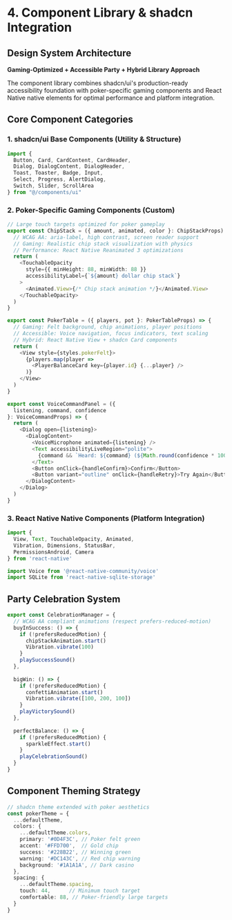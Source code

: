 # 4. Component Library & shadcn Integration

## Design System Architecture
**Gaming-Optimized + Accessible Party + Hybrid Library Approach**

The component library combines shadcn/ui's production-ready accessibility foundation with poker-specific gaming components and React Native native elements for optimal performance and platform integration.

## Core Component Categories

### 1. shadcn/ui Base Components (Utility & Structure)
```typescript
import { 
  Button, Card, CardContent, CardHeader,
  Dialog, DialogContent, DialogHeader,
  Toast, Toaster, Badge, Input,
  Select, Progress, AlertDialog,
  Switch, Slider, ScrollArea
} from "@/components/ui"
```

### 2. Poker-Specific Gaming Components (Custom)
```typescript
// Large touch targets optimized for poker gameplay
export const ChipStack = ({ amount, animated, color }: ChipStackProps) => {
  // WCAG AA: aria-label, high contrast, screen reader support
  // Gaming: Realistic chip stack visualization with physics
  // Performance: React Native Reanimated 3 optimizations
  return (
    <TouchableOpacity 
      style={{ minHeight: 88, minWidth: 88 }}
      accessibilityLabel={`${amount} dollar chip stack`}
    >
      <Animated.View>{/* Chip stack animation */}</Animated.View>
    </TouchableOpacity>
  )
}

export const PokerTable = ({ players, pot }: PokerTableProps) => {
  // Gaming: Felt background, chip animations, player positions
  // Accessible: Voice navigation, focus indicators, text scaling
  // Hybrid: React Native View + shadcn Card components
  return (
    <View style={styles.pokerFelt}>
      {players.map(player => 
        <PlayerBalanceCard key={player.id} {...player} />
      )}
    </View>
  )
}

export const VoiceCommandPanel = ({ 
  listening, command, confidence 
}: VoiceCommandProps) => {
  return (
    <Dialog open={listening}>
      <DialogContent>
        <VoiceMicrophone animated={listening} />
        <Text accessibilityLiveRegion="polite">
          {command && `Heard: ${command} (${Math.round(confidence * 100)}% confidence)`}
        </Text>
        <Button onClick={handleConfirm}>Confirm</Button>
        <Button variant="outline" onClick={handleRetry}>Try Again</Button>
      </DialogContent>
    </Dialog>
  )
}
```

### 3. React Native Native Components (Platform Integration)
```typescript
import { 
  View, Text, TouchableOpacity, Animated,
  Vibration, Dimensions, StatusBar,
  PermissionsAndroid, Camera
} from 'react-native'

import Voice from '@react-native-community/voice'
import SQLite from 'react-native-sqlite-storage'
```

## Party Celebration System
```typescript
export const CelebrationManager = {
  // WCAG AA compliant animations (respect prefers-reduced-motion)
  buyInSuccess: () => {
    if (!prefersReducedMotion) {
      chipStackAnimation.start()
      Vibration.vibrate(100)
    }
    playSuccessSound()
  },
  
  bigWin: () => {
    if (!prefersReducedMotion) {
      confettiAnimation.start()
      Vibration.vibrate([100, 200, 100])
    }
    playVictorySound()
  },
  
  perfectBalance: () => {
    if (!prefersReducedMotion) {
      sparkleEffect.start()
    }
    playCelebrationSound()
  }
}
```

## Component Theming Strategy
```typescript
// shadcn theme extended with poker aesthetics
const pokerTheme = {
  ...defaultTheme,
  colors: {
    ...defaultTheme.colors,
    primary: '#0D4F3C', // Poker felt green
    accent: '#FFD700',  // Gold chip
    success: '#228B22', // Winning green
    warning: '#DC143C', // Red chip warning
    background: '#1A1A1A', // Dark casino
  },
  spacing: {
    ...defaultTheme.spacing,
    touch: 44,      // Minimum touch target
    comfortable: 88, // Poker-friendly large targets
  }
}
```
